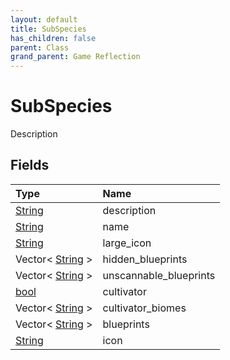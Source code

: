 ```yaml
---
layout: default
title: SubSpecies
has_children: false
parent: Class
grand_parent: Game Reflection
---
```

# SubSpecies
Description 

## Fields

| Type | Name |
|:----------|:--------------|
| [String](/riftbreaker-wiki/docs/game-reflection/components/string/) | description |
| [String](/riftbreaker-wiki/docs/game-reflection/components/string/) | name |
| [String](/riftbreaker-wiki/docs/game-reflection/components/string/) | large_icon |
| Vector< [String](/riftbreaker-wiki/docs/game-reflection/components/string/) > | hidden_blueprints |
| Vector< [String](/riftbreaker-wiki/docs/game-reflection/components/string/) > | unscannable_blueprints |
| [bool](/riftbreaker-wiki/docs/game-reflection/components/bool/) | cultivator |
| Vector< [String](/riftbreaker-wiki/docs/game-reflection/components/string/) > | cultivator_biomes |
| Vector< [String](/riftbreaker-wiki/docs/game-reflection/components/string/) > | blueprints |
| [String](/riftbreaker-wiki/docs/game-reflection/components/string/) | icon |

